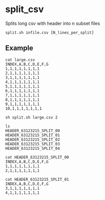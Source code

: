 # split_csv
Splits long csv with header into n subset files

    split.sh infile.csv [N_lines_per_split]

## Example

    cat large.csv
    INDEX,A,B,C,D,E,F,G
    1,1,1,1,1,1,1,1
    2,1,1,1,1,1,1,1
    3,1,1,1,1,1,1,1
    4,1,1,1,1,1,1,1
    5,1,1,1,1,1,1,1
    6,1,1,1,1,1,1,1
    7,1,1,1,1,1,1,1
    8,1,1,1,1,1,1,1
    9,1,1,1,1,1,1,1
    10,1,1,1,1,1,1,1

    sh split.sh large.csv 2

    ls
    HEADER_63123215_SPLIT_00
    HEADER_63123215_SPLIT_01
    HEADER_63123215_SPLIT_02
    HEADER_63123215_SPLIT_03
    HEADER_63123215_SPLIT_04

    cat HEADER_63123215_SPLIT_00
    INDEX,A,B,C,D,E,F,G
    1,1,1,1,1,1,1,1
    2,1,1,1,1,1,1,1

    cat HEADER_63123215_SPLIT_01
    INDEX,A,B,C,D,E,F,G
    3,1,1,1,1,1,1,1
    4,1,1,1,1,1,1,1





